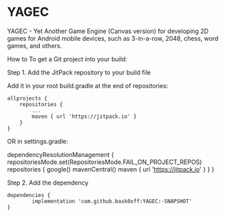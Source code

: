 # YAGEC
YAGEC - Yet Another Game Engine (Canvas version) for developing 2D games for Android mobile devices, such as 3-in-a-row, 2048, chess, word games, and others.

How to
To get a Git project into your build:

Step 1. Add the JitPack repository to your build file

Add it in your root build.gradle at the end of repositories:

	allprojects {
		repositories {
			...
			maven { url 'https://jitpack.io' }
		}
	}
  
  OR in settings.gradle:
  
  dependencyResolutionManagement {
    repositoriesMode.set(RepositoriesMode.FAIL_ON_PROJECT_REPOS)
    repositories {
        google()
        mavenCentral()
        maven { url 'https://jitpack.io' }
    }
}
  
Step 2. Add the dependency

	dependencies {
	        implementation 'com.github.bask0xff:YAGEC:-SNAPSHOT'
	}
  

